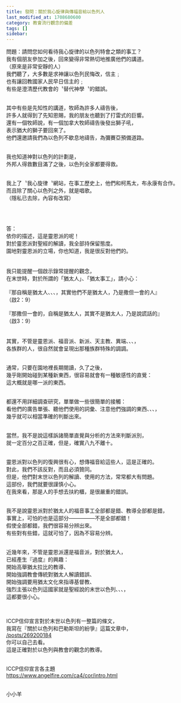 ```yaml
---
title: 發問：關於我心旋律與傳福音給以色列人
last_modified_at: 1708680600
category: 教會流行觀念的偏差
tags: []
sidebar: 
---
```


 <p>問題：請問您如何看待我心旋律的以色列特會之類的事工？<br>
我有個朋友參加之後，回來變得非常熱切地推廣他們的講道。<br>
（原來是非常安靜的人）<br>
我們聽了，大多數是求神讓以色列民悔改，信主﹔<br>
也有讓回教國家人民早日信主的﹔<br>
有些是澄清歷代教會的〝替代神學〝的錯誤。</p>

<p><br>
其中有些是先知性的講道，牧師為許多人禱告後，<br>
許多人就得到了先知恩賜，我的朋友也聽到了打雷式的巨響。<br>
還有一個牧師說，有一個加拿大牧師禱告後發出獅子吼，<br>
表示猶大的獅子要回來了。<br>
他們還邀請我們為以色列不歇息地禱告，為彌賽亞預備道路。</p>

<p><br>
我也知道神對以色列的計劃是，<br>
外邦人得救數目滿了之後，以色列全家都要得救。<br>
&nbsp;</p>

<p>我上了〝我心旋律〝網站，在事工歷史上，他們和柯馬太，布永康有合作。<br>
而且除了關心以色列之外，就是唱歌。<br>
（隱私已去除，內容有改寫）</p>

<p>&nbsp;</p>

<p><br>
答：<br>
依你的描述，這是靈恩派的呢！<br>
對於靈恩派對聖經的解讀，我全部持保留態度。<br>
園地對靈恩派的立場，你也知道，我是很反對他們的。<br>
&nbsp;<br>
&nbsp;<br>
我只能提醒一個啟示錄常提醒的觀念，<br>
在末世時，對於所謂的「猶太人」、「猶太事工」，請小心：<br>
&nbsp;<br>
『那自稱是猶太人、、、，其實他們不是猶太人，乃是撒但一會的人』<br>
（啟2：9）<br>
&nbsp;<br>
『那撒但一會的，自稱是猶太人，其實不是猶太人，乃是說謊話的』<br>
（啟3：9）<br>
&nbsp;<br>
&nbsp;<br>
其實，不管是靈恩派、福音派、新派、天主教、異端、、、，<br>
各族群的人，很自然就會呈現出那種族群特殊的調調。<br>
&nbsp;</p>

<p>通常，只要在園地裡長期閱讀，久了之後，<br>
幾乎剛開始碰到某種新東西，很容易就會有一種敏感性的直覺：<br>
這大概就是哪一派的東西。</p>

<p><br>
都還不用詳細調查研究，單單做一些很簡單的接觸：<br>
看他們的廣告單張、聽他們使用的詞彙、注意他們強調的東西、、、，<br>
幾乎就可以相當準確的判斷出來。</p>

<p><br>
當然，我不是說這樣訴諸簡單直覺與分析的方法來判斷派別，<br>
就一定百分之百正確，但是，確實八九不離十。</p>

<p><br>
靈恩派對以色列的復興很有心，想傳福音給這些人，這是正確的。<br>
對此，我們不該反對，而且必須贊同。<br>
但是，他們對末世以色列的解讀、使用的方法，常常都大有問題。<br>
這部份，我們就要很謹慎小心。<br>
在我來看，那是人的手想去扶約櫃，是很嚴重的錯誤。</p>

<p><br>
我不是說靈恩派對於猶太人的福音事工全部都是錯、教導全部都是錯，<br>
事實上，可怕的也是這部分—————不是全部都錯！<br>
假使全部都錯，我們很容易分辨出來。<br>
有些對有些錯，這就可怕了，因為不容易分辨。</p>

<p><br>
近幾年來，不管是靈恩派還是福音派，對於猶太人，<br>
已經產生『過度』的興趣：<br>
開始高舉猶太拉比的教導、<br>
開始強調教會傳統對猶太人解讀錯誤、<br>
開始強調要用猶太文化來指導基督教、<br>
強烈主張以色列這國家就是聖經說的末世以色列、、、，<br>
這都要很小心。</p>

<p>&nbsp;</p>

<p>ICCP信仰宣言對於末世以色列有一整篇的條文，<br>
我寫在『關於以色列和巴勒斯坦的紛爭』這篇文章中，<br>
<a href="/posts/269200184" target="_blank">/posts/269200184</a><br>
你可以自己去看。<br>
這是正確對於以色列與教會的觀念的教導。</p>

<p>&nbsp;<br>
ICCP信仰宣言各主題<br>
<a href="https://www.angelfire.com/ca4/cor/intro.html" target="_blank">https://www.angelfire.com/ca4/cor/intro.html</a></p>

<p><br>
小小羊</p>

<p>&nbsp;</p>
